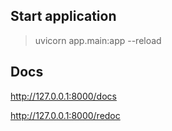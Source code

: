 ## Start application
> uvicorn app.main:app --reload

## Docs

http://127.0.0.1:8000/docs

http://127.0.0.1:8000/redoc